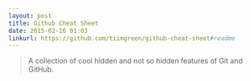 ```yaml
---
layout: post
title: Github Cheat Sheet
date: 2015-02-16 01:03
linkurl: https://github.com/tiimgreen/github-cheat-sheet#readme
---
```


> A collection of cool hidden and not so hidden features of Git and GitHub.

